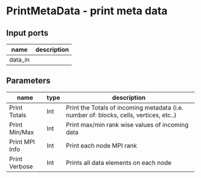 [headline]:<>
PrintMetaData - print meta data
===============================
[headline]:<>
[inputPorts]:<>
Input ports
-----------
|name|description|
|-|-|
|data_in||


[inputPorts]:<>
[outputPorts]:<>
[outputPorts]:<>
[parameters]:<>
Parameters
----------
|name|type|description|
|-|-|-|
|Print Totals|Int|Print the Totals of incoming metadata (i.e. number of: blocks, cells, vertices, etc..)|
|Print Min/Max|Int|Print max/min rank wise values of incoming data|
|Print MPI Info|Int|Print each node MPI rank|
|Print Verbose|Int|Prints all data elements on each node|

[parameters]:<>
